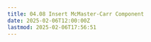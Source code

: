 ```yaml
---
title: 04.08 Insert McMaster-Carr Component
date: 2025-02-06T12:00:00Z
lastmod: 2025-02-06T17:56:51
---
```


